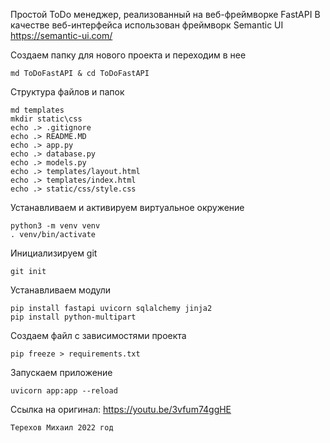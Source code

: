 Простой ToDo менеджер, реализованный на веб-фреймворке FastAPI
В качестве веб-интерфейса использован фреймворк Semantic UI https://semantic-ui.com/

Создаем папку для нового проекта и переходим в нее

    md ToDoFastAPI & cd ToDoFastAPI


Структура файлов и папок

    md templates
    mkdir static\css
    echo .> .gitignore
    echo .> README.MD
    echo .> app.py
    echo .> database.py
    echo .> models.py
    echo .> templates/layout.html
    echo .> templates/index.html
    echo .> static/css/style.css

Устанавливаем и активируем виртуальное окружение

    python3 -m venv venv
    . venv/bin/activate


Инициализируем git

    git init


Устанавливаем модули

    pip install fastapi uvicorn sqlalchemy jinja2
    pip install python-multipart


Создаем файл с зависимостями проекта

    pip freeze > requirements.txt

Запускаем приложение

    uvicorn app:app --reload

Ссылка на оригинал: https://youtu.be/3vfum74ggHE
    
    Терехов Михаил 2022 год